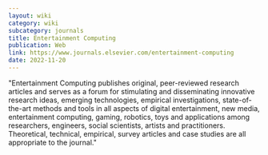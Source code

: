 ```yaml
---
layout: wiki
category: wiki
subcategory: journals
title: Entertainment Computing
publication: Web
link: https://www.journals.elsevier.com/entertainment-computing
date: 2022-11-20
---
```


"Entertainment Computing publishes original, peer-reviewed research articles and serves as a forum for stimulating and disseminating innovative research ideas, emerging technologies, empirical investigations, state-of-the-art methods and tools in all aspects of digital entertainment, new media, entertainment computing, gaming, robotics, toys and applications among researchers, engineers, social scientists, artists and practitioners. Theoretical, technical, empirical, survey articles and case studies are all appropriate to the journal."
